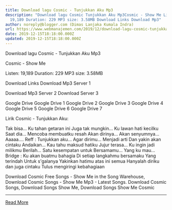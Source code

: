```yaml
---
title: Download lagu Cosmic - Tunjukkan Aku Mp3
description: "Download lagu Cosmic Tunjukkan Aku Mp3Cosmic - Show Me Listen:
  19,189 Duration: 229 MP3 size: 3.58MB Download Links Download Mp3"
author: noreply@blogger.com (Dimas Lanjaka Kumala Indra)
url: https://www.webmanajemen.com/2019/12/download-lagu-cosmic-tunjukkan-aku-mp3.html
date: 2019-12-15T18:18:00.000Z
updated: 2019-12-15T18:18:00.000Z
---
```


Download lagu Cosmic - Tunjukkan Aku Mp3

Cosmic - Show Me

  Listen: 19,189 
  Duration: 229 
  MP3 size: 3.58MB 

  Download Links 
  Download Mp3 Server 1 

  Download Mp3 Server 2 
  Download Server 3 


  Google Drive   Google Drive 1 
  Google Drive 2 
  Google Drive 3 
  Google Drive 4 
  Google Drive 5 
  Google Drive 6 
  Google Drive 7 


                             
Lirik Cosmic - Tunjukkan Aku:
                             
 Tak bisa... Ku tahan getaran ini 
 Juga tak mungkin... Ku lawan hati kecilku 
 Saat dia... Mencoba membuatku resah 
 Akan dirinya... 
 Akan senyumnya... 
 Aaaaa.... 
 Reff : 
 Tunjukkan aku... 
 Agar dirimu... Menjadi arti 
 Dan yakin akan cintaku 
 Andaikan... Kau tahu maksud hatiku 
 Jujur terasa... Ku ingin jadi milikmu 
 Berilah... Satu kesempatan untuk 
 Bersamamu... Yang ku mau... 
 Bridge : 
 Ku akan buatmu bahagia 
 Di setiap langkahmu bersamaku 
 Yang terindah 
 Untuk s'galanya 
 Yakinkan hatimu atas ini semua 
 Hanyalah diriku dan juga cintaku 
 Tulus mengiringi kebahagiaan 
                         
  Download Cosmic Free Songs - Show Me in the Song Warehouse, Download Cosmic Songs - Show Me Mp3 - Latest Songs.  Download Cosmic Songs, Download Songs Show Me, Download Songs Show Me Cosmic<hr/> <a href="https://www.webmanajemen.com/2019/12/download-lagu-cosmic-tunjukkan-aku-mp3.html" rel="follow" class="button" id="read-more">Read More</a>